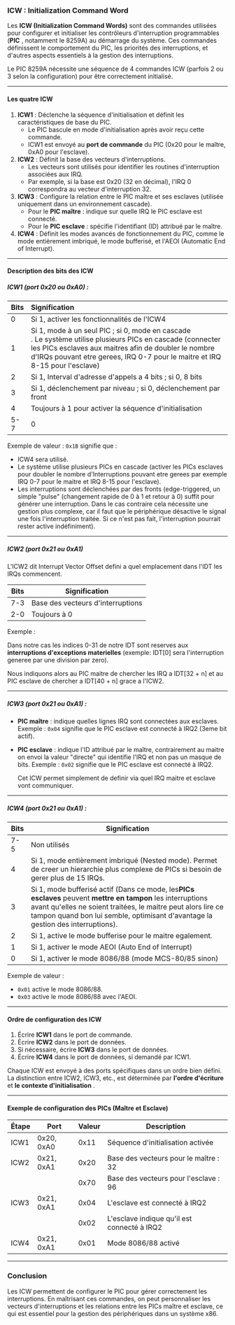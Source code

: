 ### ICW : **Initialization Command Word**

Les **ICW (Initialization Command Words)** sont des commandes utilisées pour configurer et initialiser les contrôleurs d'interruption programmables (**PIC** , notamment le 8259A) au démarrage du système. Ces commandes définissent le comportement du PIC, les priorités des interruptions, et d'autres aspects essentiels à la gestion des interruptions.

Le PIC 8259A nécessite une séquence de 4 commandes ICW (parfois 2 ou 3 selon la configuration) pour être correctement initialisé.

---

#### **Les quatre ICW**

1. **ICW1** : Déclenche la séquence d'initialisation et définit les caractéristiques de base du PIC.
   * Le PIC bascule en mode d'initialisation après avoir reçu cette commande.
   * ICW1 est envoyé au **port de commande** du PIC (0x20 pour le maître, 0xA0 pour l'esclave).
2. **ICW2** : Définit la base des vecteurs d'interruptions.
   * Les vecteurs sont utilisés pour identifier les routines d'interruption associées aux IRQ.
   * Par exemple, si la base est 0x20 (32 en décimal), l'IRQ 0 correspondra au vecteur d'interruption 32.
3. **ICW3** : Configure la relation entre le PIC maître et ses esclaves (utilisée uniquement dans un environnement cascade).
   * Pour le **PIC maître** : indique sur quelle IRQ le PIC esclave est connecté.
   * Pour le **PIC esclave** : spécifie l'identifiant (ID) attribué par le maître.
4. **ICW4** : Définit les modes avancés de fonctionnement du PIC, comme le mode entièrement imbriqué, le mode bufferisé, et l'AEOI (Automatic End of Interrupt).

---

#### **Description des bits des ICW**

##### **ICW1 (port 0x20 ou 0xA0)** :


| Bits | Signification                                                                                                                                                                                                                                            |
| ------ | :--------------------------------------------------------------------------------------------------------------------------------------------------------------------------------------------------------------------------------------------------------- |
| 0    | Si 1, activer les fonctionnalités de l'ICW4                                                                                                                                                                                                             |
| 1    | Si 1, mode à un seul PIC ; si 0, mode en cascade<br />. Le système utilise plusieurs PICs en cascade (connecter les PICs esclaves aux maitres afin de doubler le nombre d'IRQs pouvant etre gerees, IRQ 0-7 pour le maitre et IRQ 8-15 pour l'esclave) |
| 2    | Si 1, Interval d'adresse d'appels a 4 bits ; si 0, 8 bits                                                                                                                                                                                                |
| 3    | Si 1, déclenchement par niveau ; si 0, déclenchement par front                                                                                                                                                                                         |
| 4    | Toujours à 1 pour activer la séquence d'initialisation                                                                                                                                                                                                 |
| 5-7  | 0                                                                                                                                                                                                                                                        |

Exemple de valeur :
`0x1B` signifie que :

* ICW4 sera utilisé.
* Le système utilise plusieurs PICs en cascade (activer les PICs esclaves pour doubler le nombre d'Interruptions pouvant etre gerees par exemple IRQ 0-7 pour le maitre et IRQ 8-15 pour l'esclave).
* Les interruptions sont déclenchées par des fronts (edge-triggered, un simple "pulse" (changement rapide de 0 à 1 et retour à 0) suffit pour générer une interruption. Dans le cas contraire cela nécessite une gestion plus complexe, car il faut que le périphérique désactive le signal une fois l'interruption traitée. Si ce n'est pas fait, l'interruption pourrait rester active indéfiniment).

---

##### **ICW2 (port 0x21 ou 0xA1)**

L'ICW2 dit Interrupt Vector Offset defini a quel emplacement dans l'IDT les IRQs commencent.


| Bits | Signification                     |
| ------ | ----------------------------------- |
| 7-3  | Base des vecteurs d'interruptions |
| 2-0  | Toujours à 0                     |

Exemple :

Dans notre cas les indices 0-31 de notre IDT sont reserves aux **interruptions d'exceptions materielles** (exemple: IDT[0] sera l'interruption generee par une division par zero).

Nous indiquons alors au PIC maitre de chercher les IRQ a IDT[32 + n] et au PIC esclave de chercher a IDT[40 + n] grace a l'ICW2.

---

##### **ICW3 (port 0x21 ou 0xA1)** :

* **PIC maître** : indique quelles lignes IRQ sont connectées aux esclaves.
  Exemple : `0x04` signifie que le PIC esclave est connecté à IRQ2 (3eme bit actif).
* **PIC esclave** : indique l'ID attribué par le maître, contrairement au maitre on envoi la valeur "directe" qui identifie l'IRQ et non pas un masque de bits.
  Exemple : `0x02` signifie que le PIC esclave est connecté à IRQ2.

  Cet ICW permet simplement de definir via quel IRQ maitre et esclave vont communiquer.

---

##### **ICW4 (port 0x21 ou 0xA1)** :


| Bits | Signification                                                                                                                                                                                                                                                     |
| ------ | ------------------------------------------------------------------------------------------------------------------------------------------------------------------------------------------------------------------------------------------------------------------- |
| 7-5  | Non utilisés                                                                                                                                                                                                                                                     |
| 4    | Si 1, mode entièrement imbriqué (Nested mode). Permet de creer un hierarchie plus complexe de PICs si besoin de gerer plus de 15 IRQs.                                                                                                                          |
| 3    | Si 1, mode bufferisé actif (Dans ce mode, les**PICs esclaves** peuvent **mettre en tampon** les interruptions avant qu'elles ne soient traitées, le maitre peut alors lire ce tampon quand bon lui semble, optimisant d'avantage la gestion des interruptions). |
| 2    | Si 1, active le mode bufferise pour le maitre egalement.                                                                                                                                                                                                          |
| 1    | Si 1, activer le mode AEOI (Auto End of Interrupt)                                                                                                                                                                                                                |
| 0    | Si 1, activer le mode 8086/88 (mode MCS-80/85 sinon)                                                                                                                                                                                                              |

Exemple de valeur :

* `0x01` active le mode 8086/88.
* `0x03` active le mode 8086/88 avec l'AEOI.

---

#### **Ordre de configuration des ICW**

1. Écrire **ICW1** dans le port de commande.
2. Écrire **ICW2** dans le port de données.
3. Si nécessaire, écrire **ICW3** dans le port de données.
4. Écrire **ICW4** dans le port de données, si demandé par ICW1.

Chaque ICW est envoyé à des ports spécifiques dans un ordre bien défini. La distinction entre ICW2, ICW3, etc., est déterminée par **l'ordre d'écriture** et **le contexte d'initialisation** .

---

#### **Exemple de configuration des PICs (Maître et Esclave)**


| Étape | Port       | Valeur | Description                                   |
| -------- | ------------ | -------- | ----------------------------------------------- |
| ICW1   | 0x20, 0xA0 | 0x11   | Séquence d'initialisation activée           |
| ICW2   | 0x21, 0xA1 | 0x20   | Base des vecteurs pour le maître : 32        |
|        |            | 0x70   | Base des vecteurs pour l'esclave : 96         |
| ICW3   | 0x21, 0xA1 | 0x04   | L'esclave est connecté à IRQ2               |
|        |            | 0x02   | L'esclave indique qu'il est connecté à IRQ2 |
| ICW4   | 0x21, 0xA1 | 0x01   | Mode 8086/88 activé                          |

---

### **Conclusion**

Les ICW permettent de configurer le PIC pour gérer correctement les interruptions. En maîtrisant ces commandes, on peut personnaliser les vecteurs d'interruptions et les relations entre les PICs maître et esclave, ce qui est essentiel pour la gestion des périphériques dans un système x86.
